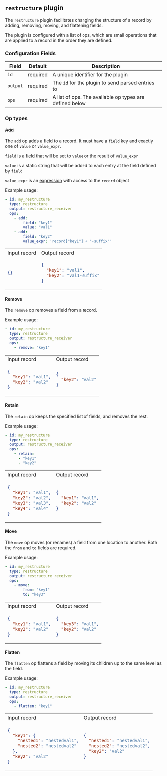 ## `restructure` plugin

The `restructure` plugin facilitates changing the structure of a record by adding, removing, moving, and flattening fields.

The plugin is configured with a list of ops, which are small operations that are applied to a record in the order
they are defined.

### Configuration Fields

| Field    | Default  | Description                                                  |
| ---      | ---      | ---                                                          |
| `id`     | required | A unique identifier for the plugin                           |
| `output` | required | The `id` for the plugin to send parsed entries to            |
| `ops`    | required | A list of ops. The available op types are defined below      |

### Op types

#### Add

The `add` op adds a field to a record. It must have a `field` key and exactly one of `value` or `value_expr`.

`field` is a [field](/docs/types/field.md) that will be set to `value` or the result of `value_expr`

`value` is a static string that will be added to each entry at the field defined by `field`

`value_expr` is an [expression](/docs/types/expression.md) with access to the `record` object

Example usage:
```yaml
- id: my_restructure
  type: restructure
  output: restructure_receiver
  ops:
    - add:
        field: "key1"
        value: "val1"
    - add:
        field: "key2"
        value_expr: 'record["key1"] + "-suffix"'
```

<table>
<tr><td> Input record </td> <td> Output record </td></tr>
<tr>
<td>

```json
{}
```

</td>
<td>

```json
{
  "key1": "val1",
  "key2": "val1-suffix"
}
```

</td>
</tr>
</table>

#### Remove

The `remove` op removes a field from a record.

Example usage:
```yaml
- id: my_restructure
  type: restructure
  output: restructure_receiver
  ops:
    - remove: "key1"
```

<table>
<tr><td> Input record </td> <td> Output record </td></tr>
<tr>
<td>

```json
{
  "key1": "val1",
  "key2": "val2"
}
```

</td>
<td>

```json
{
  "key2": "val2"
}
```

</td>
</tr>
</table>

#### Retain

The `retain` op keeps the specified list of fields, and removes the rest.

Example usage:
```yaml
- id: my_restructure
  type: restructure
  output: restructure_receiver
  ops:
    - retain:
      - "key1"
      - "key2"
```

<table>
<tr><td> Input record </td> <td> Output record </td></tr>
<tr>
<td>

```json
{
  "key1": "val1",
  "key2": "val2",
  "key3": "val3",
  "key4": "val4"
}
```

</td>
<td>

```json
{
  "key1": "val1",
  "key2": "val2"
}
```

</td>
</tr>
</table>

#### Move

The `move` op moves (or renames) a field from one location to another. Both the `from` and `to` fields are required.

Example usage:
```yaml
- id: my_restructure
  type: restructure
  output: restructure_receiver
  ops:
    - move:
        from: "key1"
        to: "key3"
```

<table>
<tr><td> Input record </td> <td> Output record </td></tr>
<tr>
<td>

```json
{
  "key1": "val1",
  "key2": "val2"
}
```

</td>
<td>

```json
{
  "key3": "val1",
  "key2": "val2"
}
```

</td>
</tr>
</table>

#### Flatten

The `flatten` op flattens a field by moving its children up to the same level as the field.

Example usage:
```yaml
- id: my_restructure
  type: restructure
  output: restructure_receiver
  ops:
    - flatten: "key1"
```

<table>
<tr><td> Input record </td> <td> Output record </td></tr>
<tr>
<td>

```json
{
  "key1": {
    "nested1": "nestedval1",
    "nested2": "nestedval2"
  },
  "key2": "val2"
}
```

</td>
<td>

```json
{
  "nested1": "nestedval1",
  "nested2": "nestedval2",
  "key2": "val2"
}
```

</td>
</tr>
</table>
